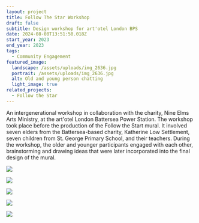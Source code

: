 ```yaml
---
layout: project
title: Follow The Star Workshop
draft: false
subtitle: Design workshop for art'otel London BPS
date: 2024-08-08T13:51:50.018Z
start_year: 2023
end_year: 2023
tags:
  - Community Engagement
featured_image:
  landscape: /assets/uploads/img_2636.jpg
  portrait: /assets/uploads/img_2636.jpg
  alt: Old and young person chatting
  light_image: true
related_projects:
  - Follow the Star
---
```

An intergenerational workshop in collaboration with the charity, Nine Elms Arts Ministry, at the art'otel London Battersea Power Station. The workshop took place before the production of the Follow the Start mural. It involved seven elders from the Battersea-based charity, Katherine Low Settlement, seven children from St. George Primary School, and their teachers. During the workshop, the older and younger participants engaged with each other, brainstorming and drawing ideas that were later incorporated into the final design of the mural.

![](/assets/uploads/img_2663.jpg)

![](/assets/uploads/img_2652.jpg)

![](/assets/uploads/img_2654.jpg)

![](/assets/uploads/img_2650.jpg)

![](/assets/uploads/img_2639.jpg)